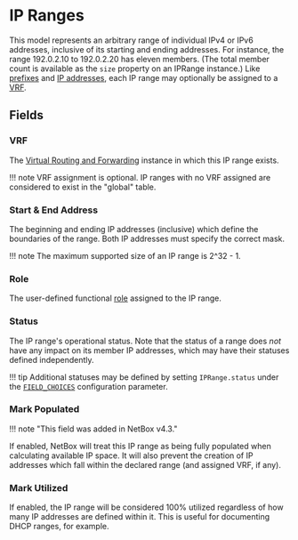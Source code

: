 # IP Ranges

This model represents an arbitrary range of individual IPv4 or IPv6 addresses, inclusive of its starting and ending addresses. For instance, the range 192.0.2.10 to 192.0.2.20 has eleven members. (The total member count is available as the `size` property on an IPRange instance.) Like [prefixes](./prefix.md) and [IP addresses](./ipaddress.md), each IP range may optionally be assigned to a [VRF](./vrf.md).

## Fields

### VRF

The [Virtual Routing and Forwarding](./vrf.md) instance in which this IP range exists.

!!! note
    VRF assignment is optional. IP ranges with no VRF assigned are considered to exist in the "global" table.

### Start & End Address

The beginning and ending IP addresses (inclusive) which define the boundaries of the range. Both IP addresses must specify the correct mask.

!!! note
    The maximum supported size of an IP range is 2^32 - 1.

### Role

The user-defined functional [role](./role.md) assigned to the IP range.

### Status

The IP range's operational status. Note that the status of a range does _not_ have any impact on its member IP addresses, which may have their statuses defined independently.

!!! tip
    Additional statuses may be defined by setting `IPRange.status` under the [`FIELD_CHOICES`](../../configuration/data-validation.md#field_choices) configuration parameter.

### Mark Populated

!!! note "This field was added in NetBox v4.3."

If enabled, NetBox will treat this IP range as being fully populated when calculating available IP space. It will also prevent the creation of IP addresses which fall within the declared range (and assigned VRF, if any).

### Mark Utilized

If enabled, the IP range will be considered 100% utilized regardless of how many IP addresses are defined within it. This is useful for documenting DHCP ranges, for example.
